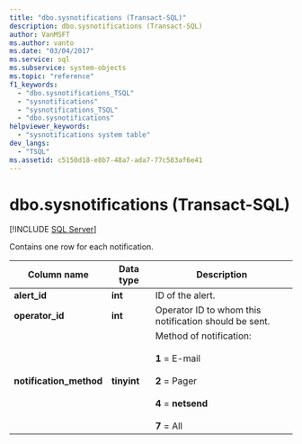```yaml
---
title: "dbo.sysnotifications (Transact-SQL)"
description: dbo.sysnotifications (Transact-SQL)
author: VanMSFT
ms.author: vanto
ms.date: "03/04/2017"
ms.service: sql
ms.subservice: system-objects
ms.topic: "reference"
f1_keywords:
  - "dbo.sysnotifications_TSQL"
  - "sysnotifications"
  - "sysnotifications_TSQL"
  - "dbo.sysnotifications"
helpviewer_keywords:
  - "sysnotifications system table"
dev_langs:
  - "TSQL"
ms.assetid: c5150d18-e8b7-48a7-ada7-77c583af6e41
---
```

# dbo.sysnotifications (Transact-SQL)
[!INCLUDE [SQL Server](../../includes/applies-to-version/sqlserver.md)]

  Contains one row for each notification.  
  
|Column name|Data type|Description|  
|-----------------|---------------|-----------------|  
|**alert_id**|**int**|ID of the alert.|  
|**operator_id**|**int**|Operator ID to whom this notification should be sent.|  
|**notification_method**|**tinyint**|Method of notification:<br /><br /> **1** = E-mail<br /><br /> **2** = Pager<br /><br /> **4** = **netsend**<br /><br /> **7** = All|  
  
  
